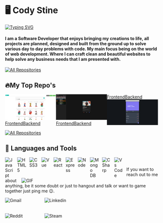 # 🖥️ Cody Stine

<a href="https://git.io/typing-svg"><img src="https://readme-typing-svg.demolab.com?font=Fira+Code&pause=1000&color=ABF700&vCenter=true&width=435&lines=Software+Developer" alt="Typing SVG" /></a>

#### I am a Software Developer that enjoys bringing my creations to life, all projects are planned, designed and built from the ground up to solve various day to day problems with code. My main focus being on the world of web development. Where I can craft clean and beautiful websites to help solve any business needs that I am presented with.

<p align="left">
  <a href="https://personal-portfolio-one-opal.vercel.app/"><img alt="All Repositories" title="My Repositories" src="https://custom-icon-badges.demolab.com/badge/-My%20Portfolio-green?style=for-the-badge&logoColor=white&logo=repo"/></a>
</p>


## 🔥My Top Repo's

<div style="display: flex; justify-center: flex-start;">
  <div>
   <a class="display-card" style="display: block" href="https://amiibo-party-frontend.vercel.app/"><img width="278" src="./amiibo-list.png" alt="amiibo party"></a>
   <div  style="display: flex; justify-center: flex-start;">
      <a href="https://github.com/CydoEntis/amiibo-party-frontend">Frontend</a>
      <a href="https://github.com/CydoEntis/amiibo-party-backend">Backend</a>
   </div>
</div>
<div>
     <a class="display-card" href="https://github.com/CydoEntis/tapgames"><img width="278" src="./tap-games.png" alt="tap games home page"></a>
    <div  style="display: flex; justify-center: flex-start;">
      <a href="https://github.com/CydoEntis/amiibo-party-frontend">Frontend</a>
      <a href="https://github.com/CydoEntis/amiibo-party-backend">Backend</a>
   </div>
</div>
<div>
   <div  style="display: flex; justify-center: flex-start;">
      <a href="https://github.com/CydoEntis/amiibo-party-frontend">Frontend</a>
      <a href="https://github.com/CydoEntis/amiibo-party-backend">Backend</a>
   </div>
      <a class="display-card" href="https://github.com/CydoEntis/expensify"><img width="278" src="./expensify.png" alt="expensify dashboard"></a>
</div>
</div>

<p align="left">
  <a href="https://github.com/CydoEntis?tab=repositories"><img alt="All Repositories" title="My Repositories" src="https://custom-icon-badges.demolab.com/badge/-My%20Repos-green?style=for-the-badge&logoColor=white&logo=repo"/></a>
</p>


## 🧰 Languages and Tools

<img align="left" alt="JavaScript" width="30px" style="padding-right:10px" src="https://cdn.jsdelivr.net/gh/devicons/devicon/icons/javascript/javascript-original.svg" />
<img align="left" alt="HTML5" width="30px" style="padding-right:10px" src="https://cdn.jsdelivr.net/gh/devicons/devicon/icons/html5/html5-original.svg" />
<img align="left" alt="CSS3" width="30px" style="padding-right:10px" src="https://cdn.jsdelivr.net/gh/devicons/devicon/icons/css3/css3-original.svg" />
<img align="left" alt="Vue" width="30px" style="padding-right:10px" src="https://cdn.jsdelivr.net/gh/devicons/devicon/icons/vuejs/vuejs-original.svg" />
<img align="left" alt="React" width="30px" style="padding-right:10px" src="https://cdn.jsdelivr.net/gh/devicons/devicon/icons/react/react-original.svg" />
<img align="left" alt="Express" width="30px" style="padding-right:10px" src="https://cdn.jsdelivr.net/gh/devicons/devicon/icons/express/express-original.svg" />
<img align="left" alt="Node" width="30px" style="padding-right:10px" src="https://cdn.jsdelivr.net/gh/devicons/devicon/icons/nodejs/nodejs-original.svg" />
<img align="left" alt="Mongo DB" width="30px" style="padding-right:10px" src="https://cdn.jsdelivr.net/gh/devicons/devicon/icons/mongodb/mongodb-original.svg" />
<img align="left" alt="C Sharp" width="30px" style="padding-right:10px" src="https://cdn.jsdelivr.net/gh/devicons/devicon/icons/csharp/csharp-original.svg" />
<img align="left" alt="Vs Code" width="30px" style="padding-right:10px" src="https://cdn.jsdelivr.net/gh/devicons/devicon/icons/vscode/vscode-original.svg" />

<p>
 </br>


<img hight="320" width="450" align="right" alt="GIF" src="https://github.com/Xx-Ashutosh-xX/Xx-Ashutosh-xX/blob/master/assets/93195.gif">


If you want to reach out to me about anything, be it some doubt or just to hangout and talk or want to game together just ping me 😉.

<a href="mailto:ashutosh.saxena.2001@gmail.com">
 <img align="left" alt="Gmail" width="130" hight="100" src="https://github.com/Xx-Ashutosh-xX/Xx-Ashutosh-xX/blob/master/assets/icons/gmail.png" />
</a>
<a href="https://www.linkedin.com/in/ashutosh-saxena-7b326817b/">
  <img align="left" alt="Linkedin" width="150" hight="100" src="https://github.com/Xx-Ashutosh-xX/Xx-Ashutosh-xX/blob/master/assets/icons/linkedin.png" />
</br>
</br>
</br>
</a>
<a href="https://www.reddit.com/user/X_Ashutosh_X">
  <img align="left" alt=" Reddit" width="130" hight="100" src="https://github.com/Xx-Ashutosh-xX/Xx-Ashutosh-xX/blob/master/assets/icons/reddit.png" />
</a>
<a href="https://steamcommunity.com/profiles/76561198182224539/">
  <img align="left" alt="Steam" width="130" hight="100" src="https://github.com/Xx-Ashutosh-xX/Xx-Ashutosh-xX/blob/master/assets/icons/steam.png" />
</a>
 </p>
